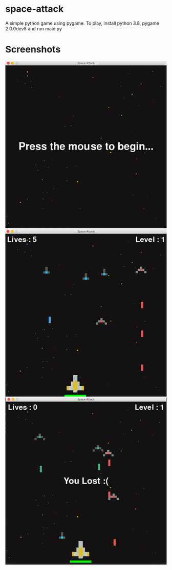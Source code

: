 # space-attack
A simple python game using pygame.
To play, install python 3.8, pygame 2.0.0dev8 and run main.py

# Screenshots
![](images/1.png)
![](images/2.png)
![](images/3.png)
